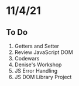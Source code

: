 # 11/4/21

## To Do

1. Getters and Setter
2. Review JavaScript DOM
3. Codewars
4. Denise's Workshop
5. JS Error Handling
6. JS DOM Library Project
